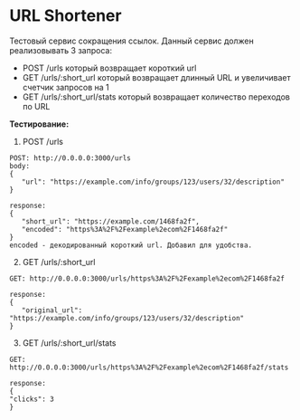# URL Shortener

Тестовый сервис сокращения ссылок.
Данный сервис должен реализовывать 3 запроса:
- POST /urls который возвращает короткий url
- GET /urls/:short_url который возвращает длинный URL и увеличивает счетчик запросов на 1
- GET /urls/:short_url/stats который возвращает количество переходов по URL

**Тестирование:**
1) POST /urls
```angular2html
POST: http://0.0.0.0:3000/urls
body:
{
   "url": "https://example.com/info/groups/123/users/32/description"
}

response:
{
   "short_url": "https://example.com/1468fa2f",
   "encoded": "https%3A%2F%2Fexample%2ecom%2F1468fa2f"
}
encoded - декодированный короткий url. Добавил для удобства.
```
2) GET /urls/:short_url
```angular2html
GET: http://0.0.0.0:3000/urls/https%3A%2F%2Fexample%2ecom%2F1468fa2f

response:
{
   "original_url": "https://example.com/info/groups/123/users/32/description"
}
```
3) GET /urls/:short_url/stats
```angular2html
GET: http://0.0.0.0:3000/urls/https%3A%2F%2Fexample%2ecom%2F1468fa2f/stats

response:
{
"clicks": 3
}
```